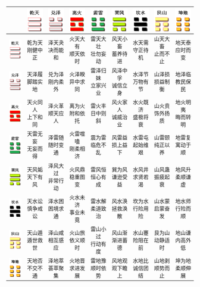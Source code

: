 |       | ![qian](resources/gua_qian.png) | ![dui](resources/gua_ze.png) | ![li](resources/gua_li.png) | ![zhen](resources/gua_zhen.png) | ![xun](resources/gua_xun.png) | ![kan](resources/gua_kan.png) | ![geng](resources/gua_geng.png) | ![kun](resources/gua_kun.png) |
|:-----:|:-----:|:-----:|:-----:|:-----:|:-----:|:-----:|:-----:|:-----:|
| ![qian](resources/gua_qian.png) |   乾为天<br>刚健中正   |   泽天夬<br>决而能和   |   火天大有<br>顺天依时   |   雷天大壮<br>壮勿妄动   |   风天小畜<br>蓄养待进   |   水天需<br>守正待机   |   山天大畜<br>止而不止   |   地天泰<br>应时而变   |
| ![dui](resources/gua_ze.png) |   天泽履<br>脚踏实地   |   兑为泽<br>刚内柔外   |   火泽睽<br>异中求同   |   雷泽归妹<br>立家兴业   |   风泽中孚<br>诚信立身   |   水泽节<br>万物有节   |   山泽损<br>损益制衡   |   地泽临<br>教民保民   |
| ![li](resources/gua_li.png) |   天火同人<br>上下和同   |   泽火革<br>顺天应人   |   离为火<br>附和依托   |   雷火丰<br>日中则斜   |   风火家人<br>诚威治业   |   水火既济<br>盛极将衰   |   山火贲<br>饰外扬质   |   地火明夷<br>晦而转明   |
| ![zhen](resources/gua_zhen.png) |   天雷无妄<br>无妄而得   |   泽雷随<br>随时变通   |   火雷噬嗑<br>刚柔相济   |   震为雷<br>临危不乱   |   风雷益<br>损上益下   |   水雷屯<br>起始维艰   |   山雷颐<br>纯正以养   |   地雷复<br>寓动于顺   |
| ![xun](resources/gua_xun.png) |   天风姤<br>天下有风   |   泽风大过<br>非常行动   |   火风鼎<br>稳重图变   |   雷风恒<br>恒心有成   |   巽为风<br>谦逊受益   |   水风井<br>求贤若渴   |   山风蛊<br>振疲起衰   |   地风升<br>柔顺谦虚   |
| ![kan](resources/gua_kan.png) |   天水讼<br>慎争戒讼   |   泽水困<br>困境求通   |   火水未济<br>事业未竟   |   雷水解<br>柔道致治   |   风水涣<br>拯救涣散   |   坎为水<br>行险用险   |   山水蒙<br>启蒙奋发   |   地水师<br>行险而顺   |
| ![geng](resources/gua_geng.png) |   天山遁<br>遁世救世   |   泽山咸<br>相互感应   |   火山旅<br>依义顺时   |   雷山小过<br>行动有度   |   风山渐<br>渐进蓄德   |   水山蹇<br>险阻在前   |   艮为山<br>动静适时   |   地山谦<br>内高外低   |
| ![kun](resources/gua_kun.png) |   天地否<br>不交不通   |   泽地萃<br>荟萃聚集   |   火地晋<br>求进发展   |   雷地豫<br>顺时依势   |   风地观<br>观下瞻上   |   水地比<br>诚信团结   |   山地剥<br>顺势而止   |   坤为地<br>柔顺伸展   |